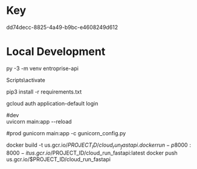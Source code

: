 # Key

dd74decc-8825-4a49-b9bc-e4608249d612

# Local Development

py -3 -m venv entroprise-api

Scripts\activate

pip3 install -r requirements.txt

gcloud auth application-default login

#dev    
uvicorn main:app --reload

#prod
gunicorn main:app -c gunicorn_config.py

docker build -t us.gcr.io/$PROJECT_ID/cloud_run_fastapi .
docker run -p 8000:8000 -it us.gcr.io/$PROJECT_ID/cloud_run_fastapi:latest
docker push us.gcr.io/$PROJECT_ID/cloud_run_fastapi